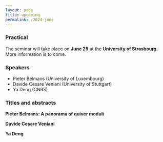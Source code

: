 ```yaml
---
layout: page
title: upcoming
permalink: /2024-june
---
```


### Practical

The seminar will take place on **June 25** at the **University of Strasbourg**.
More information is to come.

### Speakers

* Pieter Belmans (University of Luxembourg)
* Davide Cesare Veniani (University of Stuttgart)
* Ya Deng (CNRS)

### Titles and abstracts

**Pieter Belmans: A panorama of quiver moduli**

**Davide Cesare Veniani**

**Ya Deng**

